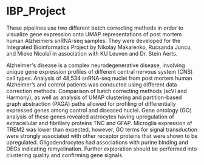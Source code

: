 # IBP_Project

These pipelines use two different batch correcting methods in order to visualize gene expression onto UMAP representations of post mortem human Alzheimers snRNA-seq samples. They were developed for the Integrated Bioinformatics Project by Nikolay Makarenko, Rucsanda Juncu, and Mieke Nicolaï in association with KU Leuven and Dr. Stein Aerts. 

Alzheimer's disease is a complex neurodegenerative disease, involving unique gene expression profiles of different central nervous system (CNS) cell types. Analysis of 48,534 snRNA-seq nuclei from post mortem human Alzheimer’s and control patients was conducted using different data correction methods. Comparison of batch correcting methods (scVI and Harmony), as well as analysis of UMAP clustering and partition-based graph abstraction (PAGA) paths allowed for profiling of differentially expressed genes among control and diseased nuclei. Gene ontology (GO) analysis of these genes revealed astrocytes having upregulation of extracellular and fibrillary proteins TNC and GFAP. Microglia expression of TREM2 was lower than expected, however, GO terms for signal transduction were strongly associated with other receptor proteins that were shown to be upregulated. Oligodendrocytes had associations with purine binding and DEGs indicating remyelination. Further exploration should be performed into clustering quality and confirming gene signals.
